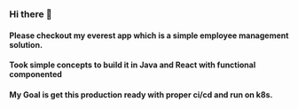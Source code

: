 ### Hi there 👋
#### Please checkout my everest app which is a simple employee management solution.
#### Took simple concepts to build it in Java and React with functional componented
#### My Goal is get this production ready with proper ci/cd and run on k8s.
<!--
**shkumar45/shkumar45** is a ✨ _special_ ✨ repository because its `README.md` (this file) appears on your GitHub profile.

Here are some ideas to get you started:

- 🔭 I’m currently working on ...
- 🌱 I’m currently learning ...
- 👯 I’m looking to collaborate on ...
- 🤔 I’m looking for help with ...
- 💬 Ask me about ...
- 📫 How to reach me: ...
- 😄 Pronouns: ...
- ⚡ Fun fact: ...
-->
